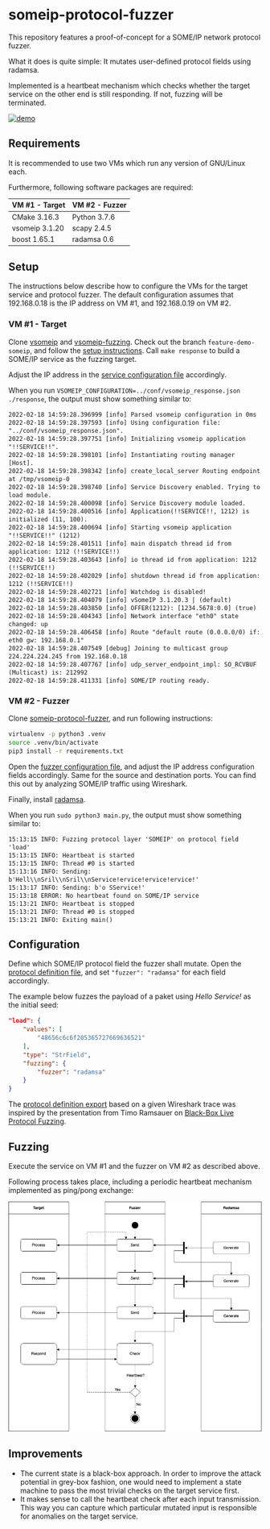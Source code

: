 # someip-protocol-fuzzer

This repository features a proof-of-concept for a SOME/IP network protocol fuzzer.

What it does is quite simple: It mutates user-defined protocol fields using radamsa.

Implemented is a heartbeat mechanism which checks whether the target service on the other end is still responding. If not, fuzzing will be terminated.

[![demo](https://raw.githubusercontent.com/cfanatic/someip-protocol-fuzzer/master/misc/fuzzing.png)](https://codefanatic.de/git/fuzzing.webm)

## Requirements

It is recommended to use two VMs which run any version of GNU/Linux each.

Furthermore, following software packages are required:

| VM #1 - Target     | VM #2 - Fuzzer     |
| ------------------ | ------------------ |
| CMake 3.16.3       | Python 3.7.6       |
| vsomeip 3.1.20     | scapy 2.4.5        |
| boost 1.65.1       | radamsa 0.6        |

## Setup

The instructions below describe how to configure the VMs for the target service and protocol fuzzer. The default configuration assumes that 192.168.0.18 is the IP address on VM #1, and 192.168.0.19 on VM #2.

### VM #1 - Target

Clone [vsomeip](https://github.com/COVESA/vsomeip) and [vsomeip-fuzzing](https://github.com/cfanatic/vsomeip-fuzzing/tree/feature-demo-someip). Check out the branch `feature-demo-someip`, and follow the [setup instructions](https://github.com/cfanatic/vsomeip-fuzzing/tree/feature-demo-someip#setup). Call `make response` to build a SOME/IP service as the fuzzing target.

Adjust the IP address in the [service configuration file](https://github.com/cfanatic/vsomeip-fuzzing/blob/feature-demo-someip/conf/vsomeip_response.json) accordingly.

When you run `VSOMEIP_CONFIGURATION=../conf/vsomeip_response.json ./response`, the output must show something similar to:

```log
2022-02-18 14:59:28.396999 [info] Parsed vsomeip configuration in 0ms
2022-02-18 14:59:28.397593 [info] Using configuration file: "../conf/vsomeip_response.json".
2022-02-18 14:59:28.397751 [info] Initializing vsomeip application "!!SERVICE!!".
2022-02-18 14:59:28.398101 [info] Instantiating routing manager [Host].
2022-02-18 14:59:28.398342 [info] create_local_server Routing endpoint at /tmp/vsomeip-0
2022-02-18 14:59:28.398740 [info] Service Discovery enabled. Trying to load module.
2022-02-18 14:59:28.400098 [info] Service Discovery module loaded.
2022-02-18 14:59:28.400516 [info] Application(!!SERVICE!!, 1212) is initialized (11, 100).
2022-02-18 14:59:28.400694 [info] Starting vsomeip application "!!SERVICE!!" (1212)
2022-02-18 14:59:28.401511 [info] main dispatch thread id from application: 1212 (!!SERVICE!!)
2022-02-18 14:59:28.403643 [info] io thread id from application: 1212 (!!SERVICE!!)
2022-02-18 14:59:28.402029 [info] shutdown thread id from application: 1212 (!!SERVICE!!)
2022-02-18 14:59:28.402721 [info] Watchdog is disabled!
2022-02-18 14:59:28.404079 [info] vSomeIP 3.1.20.3 | (default)
2022-02-18 14:59:28.403850 [info] OFFER(1212): [1234.5678:0.0] (true)
2022-02-18 14:59:28.404343 [info] Network interface "eth0" state changed: up
2022-02-18 14:59:28.406458 [info] Route "default route (0.0.0.0/0) if: eth0 gw: 192.168.0.1"
2022-02-18 14:59:28.407549 [debug] Joining to multicast group 224.224.224.245 from 192.168.0.18
2022-02-18 14:59:28.407767 [info] udp_server_endpoint_impl: SO_RCVBUF (Multicast) is: 212992
2022-02-18 14:59:28.411331 [info] SOME/IP routing ready.
```

### VM #2 - Fuzzer

Clone [someip-protocol-fuzzer](https://github.com/cfanatic/someip-protocol-fuzzer), and run following instructions:

```bash
virtualenv -p python3 .venv
source .venv/bin/activate
pip3 install -r requirements.txt 
```

Open the [fuzzer configuration file](https://github.com/cfanatic/someip-protocol-fuzzer/blob/master/config.ini), and adjust the IP address configuration fields accordingly. Same for the source and destination ports. You can find this out by analyzing SOME/IP traffic using Wireshark.

Finally, install [radamsa](https://gitlab.com/akihe/radamsa).

When you run `sudo python3 main.py`, the output must show something similar to:

```log
15:13:15 INFO: Fuzzing protocol layer 'SOMEIP' on protocol field 'load'
15:13:15 INFO: Heartbeat is started
15:13:15 INFO: Thread #0 is started
15:13:16 INFO: Sending: b'Hell\\nSril\\nSril\\nService!ervice!ervice!ervice!'
15:13:17 INFO: Sending: b'o SService!'
15:13:18 ERROR: No heartbeat found on SOME/IP service
15:13:21 INFO: Heartbeat is stopped
15:13:21 INFO: Thread #0 is stopped
15:13:21 INFO: Exiting main()
```

## Configuration

Define which SOME/IP protocol field the fuzzer shall mutate. Open the [protocol definition file](https://github.com/cfanatic/someip-protocol-fuzzer/blob/master/data/someip_fields.json), and set `"fuzzer": "radamsa"` for each field accordingly.

The example below fuzzes the payload of a paket using *Hello Service!* as the initial seed:

```json
"load": {
    "values": [
        "48656c6c6f205365727669636521"
    ],
    "type": "StrField",
    "fuzzing": {
        "fuzzer": "radamsa"
    }
}
```

The [protocol definition export](https://github.com/cfanatic/someip-protocol-fuzzer/blob/master/someip_fuzzer/template.py) based on a given Wireshark trace was inspired by the presentation from Timo Ramsauer on [Black-Box Live Protocol Fuzzing](https://media.ccc.de/v/eh19-149-black-box-live-protocol-fuzzing).

## Fuzzing

Execute the service on VM #1 and the fuzzer on VM #2 as described above.

Following process takes place, including a periodic heartbeat mechanism implemented as ping/pong exchange:

![flowchart](https://raw.githubusercontent.com/cfanatic/someip-protocol-fuzzer/master/misc/flowchart.png)

## Improvements

- The current state is a black-box approach. In order to improve the attack potential in grey-box fashion, one would need to implement a state machine to pass the most trivial checks on the target service first.
- It makes sense to call the heartbeat check after each input transmission. This way you can capture which particular mutated input is responsible for anomalies on the target service.
